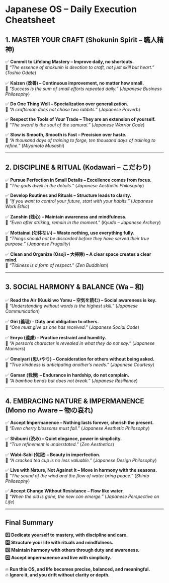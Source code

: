 # Japanese OS – Daily Execution Cheatsheet

## **1. MASTER YOUR CRAFT (Shokunin Spirit – 職人精神)**  
✅ **Commit to Lifelong Mastery – Improve daily, no shortcuts.**  
📖 *“The essence of shokunin is devotion to craft, not just skill but heart.”* (*Toshio Odate*)  

✅ **Kaizen (改善) – Continuous improvement, no matter how small.**  
📖 *“Success is the sum of small efforts repeated daily.”* (*Japanese Business Philosophy*)  

✅ **Do One Thing Well – Specialization over generalization.**  
📖 *“A craftsman does not chase two rabbits.”* (*Japanese Proverb*)  

✅ **Respect the Tools of Your Trade – They are an extension of yourself.**  
📖 *“The sword is the soul of the samurai.”* (*Japanese Warrior Code*)  

✅ **Slow is Smooth, Smooth is Fast – Precision over haste.**  
📖 *“A thousand days of training to forge, ten thousand days of training to refine.”* (*Miyamoto Musashi*)  

---

## **2. DISCIPLINE & RITUAL (Kodawari – こだわり)**  
✅ **Pursue Perfection in Small Details – Excellence comes from focus.**  
📖 *“The gods dwell in the details.”* (*Japanese Aesthetic Philosophy*)  

✅ **Develop Routines and Rituals – Structure leads to clarity.**  
📖 *“If you want to control your future, start with your habits.”* (*Japanese Work Ethic*)  

✅ **Zanshin (残心) – Maintain awareness and mindfulness.**  
📖 *“Even after striking, remain in the moment.”* (*Kyudo – Japanese Archery*)  

✅ **Mottainai (勿体ない) – Waste nothing, use everything fully.**  
📖 *“Things should not be discarded before they have served their true purpose.”* (*Japanese Frugality*)  

✅ **Clean and Organize (Osoji – 大掃除) – A clear space creates a clear mind.**  
📖 *“Tidiness is a form of respect.”* (*Zen Buddhism*)  

---

## **3. SOCIAL HARMONY & BALANCE (Wa – 和)**  
✅ **Read the Air (Kuuki wo Yomu – 空気を読む) – Social awareness is key.**  
📖 *“Understanding without words is the highest skill.”* (*Japanese Communication*)  

✅ **Giri (義理) – Duty and obligation to others.**  
📖 *“One must give as one has received.”* (*Japanese Social Code*)  

✅ **Enryo (遠慮) – Practice restraint and humility.**  
📖 *“A person’s character is revealed in what they do not say.”* (*Japanese Manners*)  

✅ **Omoiyari (思いやり) – Consideration for others without being asked.**  
📖 *“True kindness is anticipating another’s needs.”* (*Japanese Courtesy*)  

✅ **Gaman (我慢) – Endurance in hardship, do not complain.**  
📖 *“A bamboo bends but does not break.”* (*Japanese Resilience*)  

---

## **4. EMBRACING NATURE & IMPERMANENCE (Mono no Aware – 物の哀れ)**  
✅ **Accept Impermanence – Nothing lasts forever, cherish the present.**  
📖 *“Even cherry blossoms must fall.”* (*Japanese Aesthetic Philosophy*)  

✅ **Shibumi (渋み) – Quiet elegance, power in simplicity.**  
📖 *“True refinement is understated.”* (*Zen Aesthetics*)  

✅ **Wabi-Sabi (侘寂) – Beauty in imperfection.**  
📖 *“A cracked tea cup is no less valuable.”* (*Japanese Design Philosophy*)  

✅ **Live with Nature, Not Against It – Move in harmony with the seasons.**  
📖 *“The sound of the wind and the flow of water bring peace.”* (*Shinto Philosophy*)  

✅ **Accept Change Without Resistance – Flow like water.**  
📖 *“When the old is gone, the new can emerge.”* (*Japanese Perspective on Life*)  

---

## **Final Summary**  
**1️⃣ Dedicate yourself to mastery, with discipline and care.**  
**2️⃣ Structure your life with rituals and mindfulness.**  
**3️⃣ Maintain harmony with others through duty and awareness.**  
**4️⃣ Accept impermanence and live with simplicity.**  

🔥 **Run this OS, and life becomes precise, balanced, and meaningful.**  
🔥 **Ignore it, and you drift without clarity or depth.**

